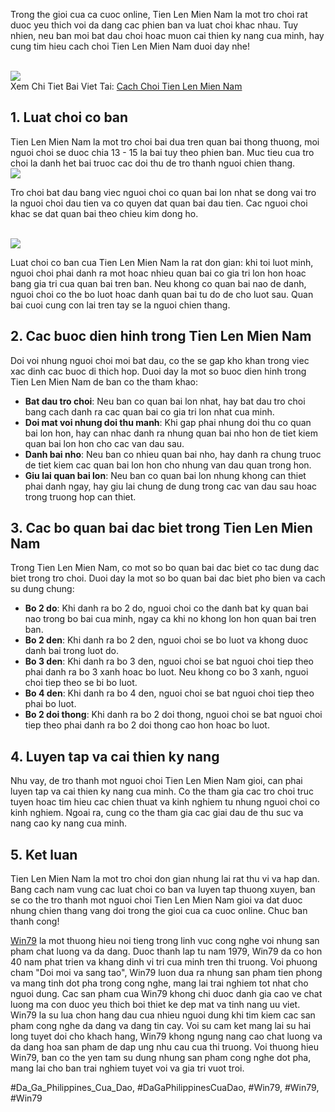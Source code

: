 <p>Trong the gioi cua ca cuoc online, Tien Len Mien Nam la mot tro choi rat duoc yeu thich voi da dang cac phien ban va luat choi khac nhau. Tuy nhien, neu ban moi bat dau choi hoac muon cai thien ky nang cua minh, hay cung tim hieu cach choi Tien Len Mien Nam duoi day nhe!</p><br><img src="https://win79club1.com/wp-content/uploads/2025/04/Cach-Choi-Tien-Len-Mien-Nam-De-Hieu-Chi-Tiet-Cho-Nguoi-Moi.png"></br>
Xem Chi Tiet Bai Viet Tai: <a href="https://win79club1.com/cach-choi-tien-len-mien-nam/">Cach Choi Tien Len Mien Nam</a><h2>1. Luat choi co ban</h2><p>Tien Len Mien Nam la mot tro choi bai dua tren quan bai thong thuong, moi nguoi choi se duoc chia 13 - 15 la bai tuy theo phien ban. Muc tieu cua tro choi la danh het bai truoc cac doi thu de tro thanh nguoi chien thang.<br><img src="https://win79club1.com/wp-content/uploads/2025/04/Cach-choi-tien-len-mien-Nam-chi-tiet-tung-buoc.png"></br><p>Tro choi bat dau bang viec nguoi choi co quan bai lon nhat se dong vai tro la nguoi choi dau tien va co quyen dat quan bai dau tien. Cac nguoi choi khac se dat quan bai theo chieu kim dong ho.</p><br><img src="https://win79club1.com/wp-content/uploads/2025/04/Cach-choi-tien-len-mien-Nam-chi-tiet-tung-buoc.png"></br><p>Luat choi co ban cua Tien Len Mien Nam la rat don gian: khi toi luot minh, nguoi choi phai danh ra mot hoac nhieu quan bai co gia tri lon hon hoac bang gia tri cua quan bai tren ban. Neu khong co quan bai nao de danh, nguoi choi co the bo luot hoac danh quan bai tu do de cho luot sau. Quan bai cuoi cung con lai tren tay se la nguoi chien thang.<h2>2. Cac buoc dien hinh trong Tien Len Mien Nam</h2><p>Doi voi nhung nguoi choi moi bat dau, co the se gap kho khan trong viec xac dinh cac buoc di thich hop. Duoi day la mot so buoc dien hinh trong Tien Len Mien Nam de ban co the tham khao:</p><ul>
<li><strong>Bat dau tro choi</strong>: Neu ban co quan bai lon nhat, hay bat dau tro choi bang cach danh ra cac quan bai co gia tri lon nhat cua minh.</li>
<li><strong>Doi mat voi nhung doi thu manh</strong>: Khi gap phai nhung doi thu co quan bai lon hon, hay can nhac danh ra nhung quan bai nho hon de tiet kiem quan bai lon hon cho cac van dau sau.</li>
<li><strong>Danh bai nho</strong>: Neu ban co nhieu quan bai nho, hay danh ra chung truoc de tiet kiem cac quan bai lon hon cho nhung van dau quan trong hon.</li>
<li><strong>Giu lai quan bai lon</strong>: Neu ban co quan bai lon nhung khong can thiet phai danh ngay, hay giu lai chung de dung trong cac van dau sau hoac trong truong hop can thiet.</li>
</ul><h2>3. Cac bo quan bai dac biet trong Tien Len Mien Nam</h2><p>Trong Tien Len Mien Nam, co mot so bo quan bai dac biet co tac dung dac biet trong tro choi. Duoi day la mot so bo quan bai dac biet pho bien va cach su dung chung:<ul>
<li><strong>Bo 2 do</strong>: Khi danh ra bo 2 do, nguoi choi co the danh bat ky quan bai nao trong bo bai cua minh, ngay ca khi no khong lon hon quan bai tren ban.</li>
<li><strong>Bo 2 den</strong>: Khi danh ra bo 2 den, nguoi choi se bo luot va khong duoc danh bai trong luot do.</li>
<li><strong>Bo 3 den</strong>: Khi danh ra bo 3 den, nguoi choi se bat nguoi choi tiep theo phai danh ra bo 3 xanh hoac bo luot. Neu khong co bo 3 xanh, nguoi choi tiep theo se bi bo luot.</li>
<li><strong>Bo 4 den</strong>: Khi danh ra bo 4 den, nguoi choi se bat nguoi choi tiep theo phai bo luot.</li>
<li><strong>Bo 2 doi thong</strong>: Khi danh ra bo 2 doi thong, nguoi choi se bat nguoi choi tiep theo phai danh ra bo 2 doi thong cao hon hoac bo luot.</li>
</ul><h2>4. Luyen tap va cai thien ky nang</h2><p>Nhu vay, de tro thanh mot nguoi choi Tien Len Mien Nam gioi, can phai luyen tap va cai thien ky nang cua minh. Co the tham gia cac tro choi truc tuyen hoac tim hieu cac chien thuat va kinh nghiem tu nhung nguoi choi co kinh nghiem. Ngoai ra, cung co the tham gia cac giai dau de thu suc va nang cao ky nang cua minh.</p><h2>5. Ket luan</h2><p>Tien Len Mien Nam la mot tro choi don gian nhung lai rat thu vi va hap dan. Bang cach nam vung cac luat choi co ban va luyen tap thuong xuyen, ban se co the tro thanh mot nguoi choi Tien Len Mien Nam gioi va dat duoc nhung chien thang vang doi trong the gioi cua ca cuoc online. Chuc ban thanh cong!</p><p><a href="https://win79club1.com/">Win79</a> la mot thuong hieu noi tieng trong linh vuc cong nghe voi nhung san pham chat luong va da dang. Duoc thanh lap tu nam 1979, Win79 da co hon 40 nam phat trien va khang dinh vi tri cua minh tren thi truong. Voi phuong cham "Doi moi va sang tao", Win79 luon dua ra nhung san pham tien phong va mang tinh dot pha trong cong nghe, mang lai trai nghiem tot nhat cho nguoi dung. Cac san pham cua Win79 khong chi duoc danh gia cao ve chat luong ma con duoc yeu thich boi thiet ke dep mat va tinh nang uu viet. Win79 la su lua chon hang dau cua nhieu nguoi dung khi tim kiem cac san pham cong nghe da dang va dang tin cay. Voi su cam ket mang lai su hai long tuyet doi cho khach hang, Win79 khong ngung nang cao chat luong va da dang hoa san pham de dap ung nhu cau cua thi truong. Voi thuong hieu Win79, ban co the yen tam su dung nhung san pham cong nghe dot pha, mang lai cho ban trai nghiem tuyet voi va gia tri vuot troi.</p>
#Da_Ga_Philippines_Cua_Dao, #DaGaPhilippinesCuaDao, #Win79, #Win79, #Win79
